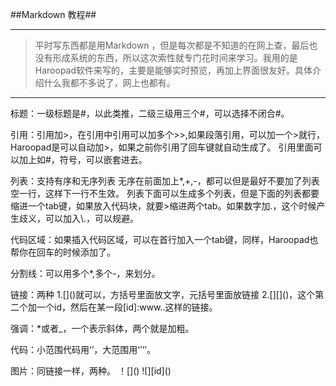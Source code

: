 ##Markdown 教程##
***
>平时写东西都是用Markdown ，但是每次都是不知道的在网上查，最后也没有形成系统的东西，所以这次索性就专门花时间来学习。我用的是Haroopad软件来写的，主要是能够实时预览，再加上界面很友好。具体介绍什么我都不多说了，网上也都有。

***
标题：一级标题是#，以此类推，二级三级用三个#，可以选择不闭合#。

引用：引用加>，在引用中引用可以加多个>>,如果段落引用，可以加一个>就行，Haroopad是可以自动加>，如果之前你引用了回车键就自动生成了。
	引用里面可以加上如#，符号，可以嵌套进去。

列表：支持有序和无序列表
无序在前面加上*,+,-，都可以但是最好不要加了列表空一行，这样下一行不生效。
列表下面可以生成多个列表，但是下面的列表都要缩进一个tab键，如果放入代码块，就要>缩进两个tab。如果数字加.，这个时候产生歧义，可以加入\\.，可以规避。

代码区域：如果插入代码区域，可以在首行加入一个tab键，同样，Haroopad也帮你在回车的时候添加了。

分割线：可以用多个\*,多个\-，来划分。

链接：两种
1.\[]()就可以，方括号里面放文字，元括号里面放链接
2.\[]\[]()，这个第二个加一个id，然后在某一段[id]:www..这样的链接。

强调：\*或者\_，一个表示斜体，两个就是加粗。

代码：小范围代码用‘’，大范围用‘’‘’。

图片：同链接一样，两种。
！\[]\()
![]\[id]\()










